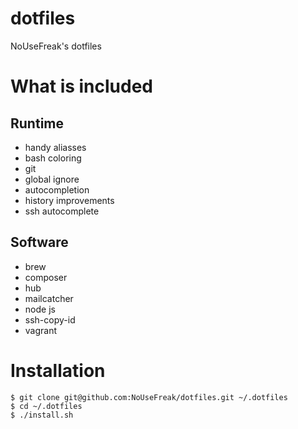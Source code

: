 dotfiles
========

NoUseFreak's dotfiles

# What is included

## Runtime
 - handy aliasses
 - bash coloring
 - git
  - global ignore
  - autocompletion
 - history improvements
 - ssh autocomplete

## Software
 - brew
 - composer
 - hub
 - mailcatcher
 - node js
 - ssh-copy-id
 - vagrant

# Installation

```
$ git clone git@github.com:NoUseFreak/dotfiles.git ~/.dotfiles
$ cd ~/.dotfiles
$ ./install.sh
```
